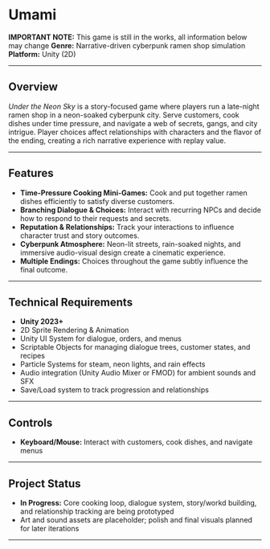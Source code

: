 # Umami

**IMPORTANT NOTE:** This game is still in the works, all information below may change
**Genre:** Narrative-driven cyberpunk ramen shop simulation  
**Platform:** Unity (2D)

---

## Overview
*Under the Neon Sky* is a story-focused game where players run a late-night ramen shop in a neon-soaked cyberpunk city. Serve customers, cook dishes under time pressure, and navigate a web of secrets, gangs, and city intrigue. Player choices affect relationships with characters and the flavor of the ending, creating a rich narrative experience with replay value.

---

## Features
- **Time-Pressure Cooking Mini-Games:** Cook and put together ramen dishes efficiently to satisfy diverse customers.  
- **Branching Dialogue & Choices:** Interact with recurring NPCs and decide how to respond to their requests and secrets.  
- **Reputation & Relationships:** Track your interactions to influence character trust and story outcomes.  
- **Cyberpunk Atmosphere:** Neon-lit streets, rain-soaked nights, and immersive audio-visual design create a cinematic experience.  
- **Multiple Endings:** Choices throughout the game subtly influence the final outcome.

---

## Technical Requirements
- **Unity 2023+**  
- 2D Sprite Rendering & Animation  
- Unity UI System for dialogue, orders, and menus  
- Scriptable Objects for managing dialogue trees, customer states, and recipes  
- Particle Systems for steam, neon lights, and rain effects  
- Audio integration (Unity Audio Mixer or FMOD) for ambient sounds and SFX  
- Save/Load system to track progression and relationships  

---

## Controls
- **Keyboard/Mouse:** Interact with customers, cook dishes, and navigate menus  

---

## Project Status
- **In Progress:** Core cooking loop, dialogue system, story/workd building, and relationship tracking are being prototyped  
- Art and sound assets are placeholder; polish and final visuals planned for later iterations  

---
